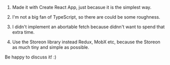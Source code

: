 1. Made it with Create React App, just becasue it is the simplest way.

2. I'm not a big fan of TypeScript, so there are could be some roughness.

3. I didn't implement an abortable fetch because didnn't want to spend that extra time.

4. Use the Storeon library instead Redux, MobX etc, because the Storeon as much tiny and simple as possible.

Be happy to discuss it! :)
